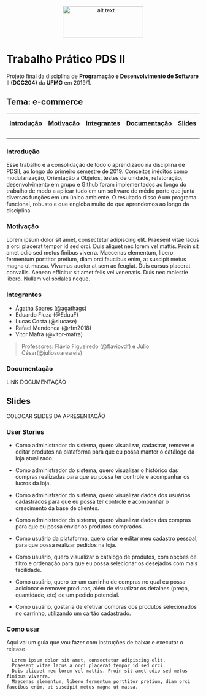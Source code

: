 <p align="center">
<img src="https://upload.wikimedia.org/wikipedia/commons/thumb/c/c3/Logo_UFMG.png/320px-Logo_UFMG.png" alt="alt text" width="210" height="82">
</p>

# Trabalho Prático PDS II
Projeto final da disciplina de **Programação e Desenvolvimento de Software II (DCC204)** da **UFMG** em 2019/1.
## Tema: e-commerce

| [Introdução](#introdução) | [Motivação](#motivação) | [Integrantes](#integrantes) | [Documentação](#documentação) |[Slides](#slides) | [User Stories](#user-stories) | [Como usar](#como-usar) |  
| ----------- | ------------- | -------------- | -------------- | ----------- | ----------- | ----------- | 

---

### Introdução
Esse trabalho é a consolidação de todo o aprendizado na disciplina de PDSII, ao longo do primeiro semestre de 2019. Conceitos inéditos como modularização, Orientação a Objetos, testes de unidade, refatoração, desenvolvimento em grupo e Github foram implementados ao longo do trabalho de modo a aplicar tudo em um software de médio porte que junta diversas funções em um único ambiente. O resultado disso é um programa funcional, robusto e que engloba muito do que aprendemos ao longo da disciplina.

### Motivação
Lorem ipsum dolor sit amet, consectetur adipiscing elit. Praesent vitae lacus a orci placerat tempor id sed orci. Duis aliquet nec lorem vel mattis. Proin sit amet odio sed metus finibus viverra. Maecenas elementum, libero fermentum porttitor pretium, diam orci faucibus enim, at suscipit metus magna ut massa. Vivamus auctor at sem ac feugiat. Duis cursus placerat convallis. Aenean efficitur sit amet felis vel venenatis. Duis nec molestie libero. Nullam vel sodales neque.

### Integrantes

- Ágatha Soares (@agathags)
- Eduardo Fiuza (@EduuF)
- Lucas Costa (@slucase)
- Rafael Mendonca (@rfm2018)
- Vitor Mafra (@vitor-mafra)

> Professores: Flávio Figueiredo (@flaviovdf) e Júlio César(@juliosoaresreis)

### Documentação
  LINK DOCUMENTAÇÃO

## Slides
  COLOCAR SLIDES DA APRESENTAÇÃO

### User Stories

- Como administrador do sistema, quero visualizar, cadastrar, remover e editar produtos na plataforma para que eu possa manter o catálogo da loja atualizado.

- Como administrador do sistema, quero visualizar o histórico das compras realizadas para que eu possa ter controle e acompanhar os lucros da loja.

- Como administrador do sistema, quero visualizar dados dos usuários cadastrados para que eu possa ter controle e acompanhar o crescimento da base de clientes.

- Como administrador do sistema, quero visualizar dados das compras para que eu possa enviar os produtos comprados.

- Como usuário da plataforma, quero criar e editar meu cadastro pessoal, para que possa realizar pedidos na loja.

- Como usuário, quero visualizar o catálogo de produtos, com opções de filtro e ordenação para que eu possa selecionar os desejados com mais facilidade.

- Como usuário, quero ter um carrinho de compras no qual eu possa adicionar e remover produtos, além de visualizar os detalhes (preço, quantidade, etc) de um pedido potencial.

- Como usuário, gostaria de efetivar compras dos produtos selecionados no carrinho, utilizando um cartão cadastrado.

### Como usar
Aqui vai um guia que vou fazer com instruções de baixar e executar o release
  ``` 
    Lorem ipsum dolor sit amet, consectetur adipiscing elit. 
    Praesent vitae lacus a orci placerat tempor id sed orci. 
    Duis aliquet nec lorem vel mattis. Proin sit amet odio sed metus finibus viverra.
    Maecenas elementum, libero fermentum porttitor pretium, diam orci faucibus enim, at suscipit metus magna ut massa.  
  ```
